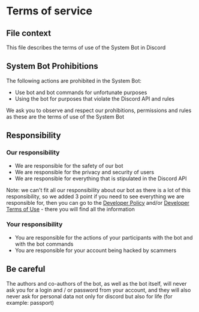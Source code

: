 # Terms of service

## File context

This file describes the terms of use of the System Bot in Discord

## System Bot Prohibitions

The following actions are prohibited in the System Bot:

* Use bot and bot commands for unfortunate purposes
* Using the bot for purposes that violate the Discord API and rules

We ask you to observe and respect our prohibitions, permissions and rules as these are the terms of use of the System Bot

## Responsibility

### Our responsibility

* We are responsible for the safety of our bot
* We are responsible for the privacy and security of users
* We are responsible for everything that is stipulated in the Discord API

Note: we can't fit all our responsibility about our bot as there is a lot of this responsibility, so we added 3 point if you need to see everything we are responsible for, then you can go to the [Developer Policy](discord.com/developers/docs/policies-and-agreements/developer-policy) and/or [Developer Terms of Use](discord.com/developers/docs/policies-and-agreements/developer-terms-of-service) - there you will find all the information

### Your responsibility

* You are responsible for the actions of your participants with the bot and with the bot commands
* You are responsible for your account being hacked by scammers

## Be careful

The authors and co-authors of the bot, as well as the bot itself, will never ask you for a login and / or password from your account, and they will also never ask for personal data not only for discord but also for life (for example: passport)
